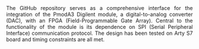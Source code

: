 <div style="text-align: justify;">
The GitHub repository serves as a comprehensive interface for the integration of the PmodA3 Digilent module, a digital-to-analog converter (DAC), with an FPGA (Field-Programmable Gate Array). Central to the functionality of the module is its dependence on SPI (Serial Peripheral Interface) communication protocol. The design has been tested on Arty S7 board and timing constraints are all met.

</div>
